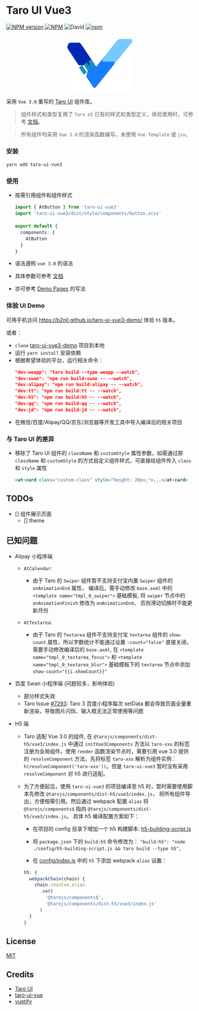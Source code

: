 # Taro UI Vue3

[![NPM version](https://img.shields.io/npm/v/taro-ui-vue3.svg)](https://npmjs.org/package/taro-ui-vue3)
[![NPM](https://img.shields.io/npm/l/taro-ui-vue3)](./LECENSE)
![David](https://img.shields.io/david/b2nil/taro-ui-vue3)
[![npm](https://img.shields.io/npm/dm/taro-ui-vue3)](https://www.npmjs.com/package/taro-ui-vue3)

<p align="center">
  <img height="150" alt="taro-ui-vue3 logo" src="./src/assets/images/logo_taro.png"/>
</p>

采用 `Vue 3.0` 重写的 [Taro UI](https://github.com/NervJS/taro-ui) 组件库。

> 组件样式和类型复用了 `Taro UI` 已有的样式和类型定义，体验使用时，可参考 [文档](https://b2nil.github.io/taro-ui-vue3/docs/introduction)。

> 所有组件均采用 `Vue 3.0` 的渲染函数编写，未使用 `Vue Template` 或 `jsx`。

### 安装

```bash
yarn add taro-ui-vue3
```

### 使用

- 按需引用组件和组件样式

  ```typescript
  import { AtButton } from 'taro-ui-vue3'
  import 'taro-ui-vue3/dist/style/components/button.scss'

  export default {
    components: {
      AtButton
    }
  }
  ```

- 语法遵照 `vue 3.0` 的语法
- 具体参数可参考 [文档](https://b2nil.github.io/taro-ui-vue3/docs/introduction)
- 亦可参考 [Demo Pages](./src/pages) 的写法

### 体验 UI Demo

可用手机访问 https://b2nil.github.io/taro-ui-vue3-demo/ 体验 `h5` 版本。

或者：

- `clone` [taro-ui-vue3-demo](https://b2nil.github.io/taro-ui-vue3) 项目到本地
- 运行 `yarn install` 安装依赖
- 根据希望体验的平台，运行相关命令：
  ```json
  "dev:weapp": "taro build --type weapp --watch",
  "dev:swan": "npm run build:swan -- --watch",
  "dev:alipay": "npm run build:alipay -- --watch",
  "dev:tt": "npm run build:tt -- --watch",
  "dev:h5": "npm run build:h5 -- --watch",
  "dev:qq": "npm run build:qq -- --watch",
  "dev:jd": "npm run build:jd -- --watch",
  ```
- 在微信/百度/Alipay/QQ/京东/浏览器等开发工具中导入编译后的相关项目

### 与 Taro UI 的差异

- 移除了 Taro UI 组件的 `className` 和 `customStyle` 属性参数，如需通过原 `className` 和 `customStyle` 的方式自定义组件样式，可直接给组件传入 `class` 和 `style` 属性
  ```html
  <at-card class="custom-class" style="height: 20px;">...</at-card>
  ```

## TODOs

- [] 组件展示页面
  - [] theme

## 已知问题

- Alipay 小程序端

  - `AtCalendar`:

    - 由于 Taro 的 `Swiper` 组件暂不支持支付宝内置 `Swiper` 组件的 `onAnimationEnd` 属性， 编译后，需手动修改 `base.axml` 中的 `<template name="tmpl_0_swiper">` 基础模板, 将 `swiper` 节点中的 `onAnimationFinish` 修改为 `onAnimationEnd`， 否则滑动切换时不能更新月份

  - `AtTextarea`:
    - 由于 Taro 的 `Textarea` 组件不支持支付宝 `textarea` 组件的 `show-count` 属性，所以字数统计不能通过设置 `:count="false"` 直接关闭， 需要手动修改编译后的 `base.axml`, 在 `<template name="tmpl_0_textarea_focus">` 和 `<template name="tmpl_0_textarea_blur">` 基础模板下的 `textarea` 节点中添加 `show-count="{{i.showCount}}"`

- 百度 Swan 小程序端 (问题较多，影响体验)

  - 部分样式失效
  - Taro Issue [#7293](https://github.com/NervJS/taro/issues/7293): Taro 3 百度小程序每次 setData 都会导致页面全量重新渲染，导致图片闪烁、输入框无法正常使用等问题

- H5 端

  - Taro 适配 Vue 3.0 的组件, 在 `@tarojs/components/dist-h5/vue3/index.js` 中通过 `initVue3Components` 方法以 `taro-xxx` 的标签注册为全局组件。使用 `render` 函数渲染节点时，需要引用 vue 3.0 提供的 `resolveComponent` 方法，先将标签 `taro-xxx` 解析为组件实例： `h(resolveComponent('taro-xxx'))`。但是 `taro-ui-vue3` 暂时没有采用 `resolveComponent` 对 h5 进行适配。

  - 为了方便起见，使用 `taro-ui-vue3` 的项目编译至 h5 时，暂时需要使用脚本先修改 `@tarojs/components/dist-h5/vue3/index.js`， 将所有组件导出，方便按需引用。然后通过 webpack 配置 `alias` 将 `@tarojs/components$` 指向 `@tarojs/components/dist-h5/vue3/index.js`。 具体 h5 编译配置方案如下：

    - 在项目的 config 目录下增加一个 h5 构建脚本: [h5-building-script.js](./config/h5-building-script.js)

    - 将 `package.json` 下的 `build:h5` 命令修改为：
      `"build:h5": "node ./config/h5-building-script.js && taro build --type h5",`

    - 在 [config/index.js](./config/index.js) 中的 `h5` 下添加 webpack `alias` 设置：

    ```typescript
    h5: {
      webpackChain(chain) {
        chain.resolve.alias
          .set(
            '@tarojs/components$',
            '@tarojs/components/dist-h5/vue3/index.js'
          )
      }
    }
    ```

## License

[MIT](./LICENSE)

## Credits

- [Taro UI](https://github.com/NervJS/taro-ui)
- [taro-ui-vue](https://github.com/psaren/taro-ui-vue)
- [vuetify](https://github.com/vuetifyjs/vuetify)

